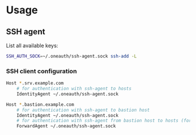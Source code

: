 # Usage

## SSH agent

List all available keys:

```bash
SSH_AUTH_SOCK=~/.oneauth/ssh-agent.sock ssh-add -L
```

### SSH client configuration

```bash
Host *.srv.example.com
    # for authentication with ssh-agent to hosts
    IdentityAgent ~/.oneauth/ssh-agent.sock

Host *.bastion.example.com
    # for authentication with ssh-agent to bastion host
    IdentityAgent ~/.oneauth/ssh-agent.sock
    # for authentication with ssh-agent from bastion host to hosts (forwarding agent)
    ForwardAgent ~/.oneauth/ssh-agent.sock
```
